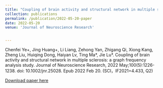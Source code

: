 ```yaml
---
title: "Coupling of brain activity and structural network in multiple sclerosis: A graph frequency analysis study"
collection: publications
permalink: /publication/2022-05-20-paper
date: 2022-05-20
venue: 'Journal of Neuroscience Research'


---
```

Chenfei Ye+, Jing Huang+, Li Liang, Zehong Yan, Zhigang Qi, Xiong Kang, Zheng Liu, Huiqing Dong, Haiyan Lv, Ting Ma*, Jie Lu*. Coupling of brain activity and structural network in multiple sclerosis: a graph frequency analysis study. Journal of Neuroscience Research, 2022 May;100(5):1226-1238. doi: 10.1002/jnr.25028. Epub 2022 Feb 20. (SCI，IF2021=4.433, Q2)

[Download paper here](http://nit-hit.github.io/files/J_2022_J_Coupling_MS.pdf)
